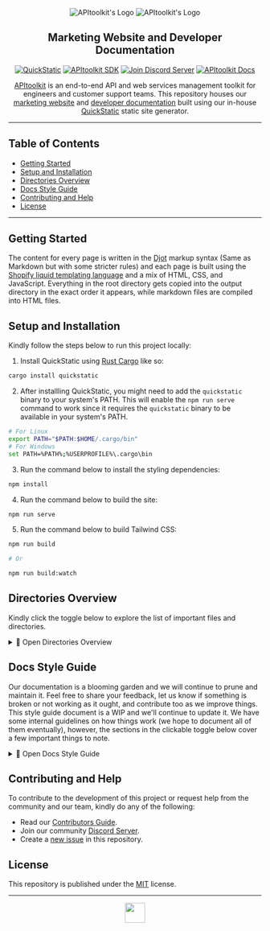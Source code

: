 <div align="center">

![APItoolkit's Logo](https://github.com/monoscope-tech/.github/blob/main/images/logo-white.svg?raw=true#gh-dark-mode-only)
![APItoolkit's Logo](https://github.com/monoscope-tech/.github/blob/main/images/logo-black.svg?raw=true#gh-light-mode-only)

## Marketing Website and Developer Documentation

[![QuickStatic](https://img.shields.io/badge/QuickStatic-Generator-f1541c?logo=rust)](https://github.com/topics/apitoolkit-sdk) [![APItoolkit SDK](https://img.shields.io/badge/APItoolkit-SDK-0068ff?logo=github)](https://github.com/topics/apitoolkit-sdk) [![Join Discord Server](https://img.shields.io/badge/Chat-Discord-7289da)](https://discord.gg/dEB6EjQnKB) [![APItoolkit Docs](https://img.shields.io/badge/Read-Docs-0068ff)](https://monoscope.tech/docs?utm_source=github-sdks)

[APItoolkit](https://app.monoscope.tech) is an end-to-end API and web services management toolkit for engineers and customer support teams. This repository houses our [marketing website](https://monoscope.tech) and [developer documentation](https://monoscope.tech/docs) built using our in-house [QuickStatic](https://github.com/tonyalaribe/quickstatic) static site generator.

</div>

---

## Table of Contents

- [Getting Started](#getting-started)
- [Setup and Installation](#setup-and-installation)
- [Directories Overview](#directories-overview)
- [Docs Style Guide](#docs-style-guide)
- [Contributing and Help](#contributing-and-help)
- [License](#license)

---

## Getting Started

The content for every page is written in the [Djot](https://djot.net/) markup syntax (Same as Markdown but with some stricter rules) and each page is built using the [Shopify liquid templating language](https://github.com/Shopify/liquid/wiki/Liquid-for-Designers) and a mix of HTML, CSS, and JavaScript. Everything in the root directory gets copied into the output directory in the exact order it appears, while markdown files are compiled into HTML files.

## Setup and Installation

Kindly follow the steps below to run this project locally:

1. Install QuickStatic using [Rust Cargo](https://doc.rust-lang.org/cargo/getting-started/installation.html) like so:

```sh
cargo install quickstatic
```

2. After installling QuickStatic, you might need to add the `quickstatic` binary to your system's PATH. This will enable the `npm run serve` command to work since it requires the `quickstatic` binary to be available in your system's PATH.

```sh
# For Linux
export PATH="$PATH:$HOME/.cargo/bin"
# For Windows
set PATH=%PATH%;%USERPROFILE%\.cargo\bin
```

3. Run the command below to install the styling dependencies:

```sh
npm install
```

4. Run the command below to build the site:

```sh
npm run serve
```

5. Run the command below to build Tailwind CSS:

```sh
npm run build

# Or

npm run build:watch
```

## Directories Overview

Kindly click the toggle below to explore the list of important files and directories.

<details>
<summary>📂 Open Directories Overview</summary>

| Path                   | Description                                                   |
| ---------------------- | ------------------------------------------------------------- |
| `_quickstatic/themes`  | QuickStatic themes and components (default and docs).         |
| `_quickstatic/public`  | QuickStatic public build.                                     |
| `index`                | The home page.                                                |
| `about`                | The `/about` page.                                            |
| `assets`               | All image/video assets, fonts, CSS files, JS files, etc.      |
| `blog`                 | The `/blog` pages.                                            |
| `compare`              | The `/compare` page.                                          |
| `contact`              | The `/contact` page.                                          |
| `docs`                 | The `/docs` pages and content.                                |
| `events`               | The `/events` pages.                                          |
| `faq`                  | The `/faq` page.                                              |
| `features`             | The `/features` pages.                                        |
| `pricing`              | The `/pricing` page.                                          |
| `privacy-policy`       | The `/privacy-policy` page.                                   |
| `refund-policy`        | The `/refund-policy` page.                                    |
| `static`               | Some images and manifest files.                               |
| `terms-and-conditions` | The `/terms-and-conditions` page.                             |
| `thanks`               | The `/thanks` page.                                           |
| `tools`                | The `/tools` pages.                                           |
| `build.sh`             | Script to fetch abd update the latest version of QuickStatic. |
| `Makefile`             | Manage tasks related to Tailwind CSS processing.              |
| `quickstatic.yaml`     | QuickStatic configuration options.                            |
| `tailwind.config.js`   | Tailwind CSS configuration options.                           |

</details>

## Docs Style Guide

Our documentation is a blooming garden and we will continue to prune and maintain it. Feel free to share your feedback, let us know if something is broken or not working as it ought, and contribute too as we improve things. This style guide document is a WIP and we'll continue to update it. We have some internal guidelines on how things work (we hope to document all of them eventually), however, the sections in the clickable toggle below cover a few important things to note.

<details>
<summary>📒 Open Docs Style Guide</summary>

### Style Guide

Everything is written in Markdown/Djot and we have a few custom interactive components (some of which we will improve as time goes on). We're currently adapting the [Google Developer Documentation Style Guide](https://developers.google.com/style) and [Diátaxis Documentation System](https://diataxis.fr/), using some principles from both to structure and write our documentation. A few quick writing tips:

- Create a new pull request for any docs changes (including team members and external contributors), so the docs maintainer can review to ensure everything aligns with existing principles and no inconsistency sneaks in.
- Follow existing patterns for structure, writing flow, code snippets comments, interactive components, etc. based on the category of docs in context (we currently have the [onboarding](https://monoscope.tech/docs/onboarding/), [SDK guides](https://monoscope.tech/docs/sdks/), [dashboard guides](https://monoscope.tech/docs/dashboard/), and [features](https://monoscope.tech/docs/features/) pages —with more coming soon) to ensure consistency and sustainable docs.
- Run your writing through grammar checkers (like Grammarly) to catch typos and other minor issues.
- Use title case for headings.
- DO NOT use tabs for code snippets but instead use two spaces.
- The `<` and `>` characters will be omitted by the markdown parser if used in a code snippet, so ensure to replace that with the HTML entity code equivalence (`&lt;` and `&gt;`).
- Indicate omitted code in click-to-copy snippets by using a comment and not an ellipsis points (use comments as much as possible).
- Always include alt tags in markdown images.
- Always include the `rel="noopener noreferrer"` attribute in links that should open in a new tab (e.g., `[link text](https://link.com){target="_blank" rel="noopener noreferrer"}`).
- Don't remove or adjust something (styling, configuration, element, image, etc.) if you don't know what it currently does; ask someone first instead (create an issue or ask in Discord).
- If you make any additions or adjustments to anything, explain it in detail in your pull request.
- For helpful resources and other general stuff we use, see this [awesome technical writing list](https://github.com/BolajiAyodeji/awesome-technical-writing).

### Frontmatter

Here's an example of the `frontmatter` for the docs pages with the common options used differently in different docs page contexts:

```markdown
---
title: Home
ogTitle: Sample Home Guide
faLogo: folder-tree
date: 2022-03-23
updatedDate: 2024-05-04
linkTitle: "Documentation"
menuWeight: 20
hideFileTree: true
hideToc: true
pageFullWidth: true
---
```

### Callout Icon Keys

We use [Font Awesome](https://fontawesome.com) icons for our callout component. In the Dashboard Guides, we use only the icon; in the SDK Guides, we use the icon and an accompanying text (e.g., `Tip`, `Warning`, etc.).

**Format**:

```markdown
<div class="callout">
  <i class="fa-solid fa-forward"></i>
  <p>Content here....</p>
</div>
```

```markdown
<div class="callout">
  <p><i class="fa-regular fa-lightbulb"></i> <b>Tip</b></p>
  <p>Content here...</p>
</div>
```

**Icon keys**:

| Icon Key                           | Description                                                                     |
| ---------------------------------- | ------------------------------------------------------------------------------- |
| `fa-regular fa-lightbulb`          | Optional information to help a user be more successful.                         |
| `fa-regular fa-circle-info`        | Highlights information that users should take into account, even when skimming. |
| `fa-solid fa-book`                 | Definition of a term.                                                           |
| `fa-solid fa-forward`              | Suggested next action (CTA).                                                    |
| `fa-solid fa-triangle-exclamation` | Important warning.                                                              |

### Tab Toggle Component

You can have more than one tab in the tab group toggle component but keep things max at three to ensure a good visual display on most screens. If you want to have multiple tab groups, ensure to increment the `data-tab-group` value (i.e., group1, group2, etc.) to avoid conflicts. Also, ensure to start all block of code inside a tab content at the beginning of the line instead of nesting it under the `<div>` element in use; this will avoid extra whitespaces when it is rendered on the site.

```markdown
<section class="tab-group" data-tab-group="group1">
  <button class="tab-button" data-tab="tab1">Tab A</button>
  <button class="tab-button" data-tab="tab2">Tab B</button>
  <div id="tab1" class="tab-content">Content A</div>
  <div id="tab2" class="tab-content">Content B</div>
</section>
```

</details>

## Contributing and Help

To contribute to the development of this project or request help from the community and our team, kindly do any of the following:

- Read our [Contributors Guide](https://github.com/monoscope-tech/.github/blob/main/CONTRIBUTING.md).
- Join our community [Discord Server](https://discord.gg/dEB6EjQnKB).
- Create a [new issue](https://github.com/monoscope-tech/apitoolkit-landing/issues/new/choose) in this repository.

## License

This repository is published under the [MIT](LICENSE) license.

---

<div align="center">

<a href="https://monoscope.tech?utm_source=github-sdks" target="_blank" rel="noopener noreferrer"><img src="https://github.com/monoscope-tech/.github/blob/main/images/icon.png?raw=true" width="40" /></a>

</div>
